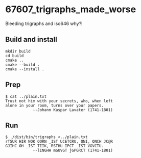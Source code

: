 # 67607_trigraphs_made_worse

Bleeding trigraphs and iso646 why?!

## Build and install

```console
mkdir build
cd build
cmake ..
cmake --build .
cmake --install .
```

## Prep

```shell
$ cat ../plain.txt
Trust not him with your secrets, who, when left
alone in your room, turns over your papers.
            --Johann Kaspar Lavater (1741-1801)
```

## Run

```console
$ ./dist/bin/trigraphs <../plain.txt
rTSUR HIR NOK QORN _IST UCETCRU, QNI, QNCH JC@R
GJIHC OH _IST TIIK, RSTHU IPCT _IST VGVCTU.
            --lINGHH mGUVGT jGPGRCT (1741-1801)
```

